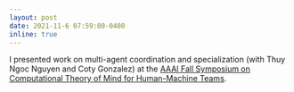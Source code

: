 ```yaml
---
layout: post
date: 2021-11-6 07:59:00-0400
inline: true
---
```


I presented work on multi-agent coordination and specialization (with Thuy Ngoc Nguyen and Coty Gonzalez) at the <a href="https://sites.google.com/view/tomforteams/">AAAI Fall Symposium on Computational Theory of Mind for Human-Machine Teams</a>.
